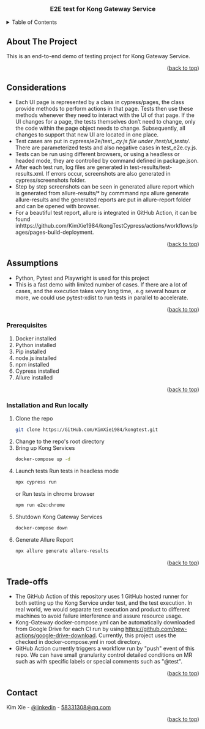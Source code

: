 

<!-- PROJECT LOGO -->
<br />
<div align="center">
<h3 align="center">E2E test for Kong Gateway Service</h3>
</div>



<!-- TABLE OF CONTENTS -->
<details>
  <summary>Table of Contents</summary>
  <ol>
    <li>
      <a href="#about-the-project">About The Project</a>
      <ul>
        <li><a href="#built-with">Built With</a></li>
      </ul>
    </li>
    <li>
      <a href="#getting-started">Getting Started</a>
      <ul>
        <li><a href="#prerequisites">Prerequisites</a></li>
        <li><a href="#installation">Installation</a></li>
      </ul>
    </li>
    <li><a href="#usage">Usage</a></li>
    <li><a href="#roadmap">Roadmap</a></li>
    <li><a href="#contributing">Contributing</a></li>
    <li><a href="#license">License</a></li>
    <li><a href="#contact">Contact</a></li>
    <li><a href="#acknowledgments">Acknowledgments</a></li>
  </ol>
</details>



<!-- ABOUT THE PROJECT -->
## About The Project
This is an end-to-end demo of testing project for Kong Gateway Service.
<p align="right">(<a href="#readme-top">back to top</a>)</p>

## Considerations

- Each UI page is represented by a class in cypress/pages, the class provide methods to perform actions in that page. Tests then use these methods whenever they need to interact with the UI of that page. If the UI changes for a page, the tests themselves don’t need to change, only the code within the page object needs to change. Subsequently, all changes to support that new UI are located in one place.
- Test cases are put in cypress/e2e/test_*.cy.js file under /test/ui_tests/*. There are parameterized tests and also negative cases in test_e2e.cy.js.
- Tests can be run using different browsers, or using a headless or headed mode, they are controlled by command defined in package.json.
- After each test run, log files are generated in test-results/test-results.xml. If errors occur, screenshots are also generated in cypress/screenshots folder.
- Step by step screenshots can be seen in generated allure report which is generated from allure-results/* by commmand npx allure generate allure-results and the generated reports are put in allure-report folder and can be opened with browser.
- For a beautiful test report, allure is integrated in GitHub Action, it can be found inhttps://github.com/KimXie1984/kongTestCypress/actions/workflows/pages/pages-build-deployment.
<p align="right">(<a href="#readme-top">back to top</a>)</p>

## Assumptions

- Python, Pytest and Playwright is used for this project
- This is a fast demo with limited number of cases. If there are a lot of cases, and the execution takes very long time, .e.g several hours or more, we could use pytest-xdist to run tests in parallel to accelerate.

<p align="right">(<a href="#readme-top">back to top</a>)</p>


### Prerequisites
1. Docker installed
2. Python installed
3. Pip installed
4. node.js installed
5. npm installed
6. Cypress installed
7. Allure installed

<p align="right">(<a href="#readme-top">back to top</a>)</p>

### Installation and Run locally
1. Clone the repo
   ```sh
   git clone https://GitHub.com/KimXie1984/kongtest.git
   ```
2. Change to the repo's root directory
3. Bring up Kong Services
   ```sh
   docker-compose up -d
   ```
4. Launch tests
   Run tests in headless mode
   ```sh
   npx cypress run
   ```
   or 
   Run tests in chrome browser
   ```sh
   npm run e2e:chrome
   ```
5. Shutdown Kong Gateway Services
   ```sh
   docker-compose down
   ```
6. Generate Allure Report
   ```sh
   npx allure generate allure-results
   ```
<p align="right">(<a href="#readme-top">back to top</a>)</p>

## Trade-offs

- The GitHub Action of this repository uses 1 GitHub hosted runner for both setting up the Kong Service under test, and the test execution. In real world, we would separate test execution and product to different machines to avoid failure interference and assure resource usage.
- Kong-Gateway docker-compose.yml can be automatically downloaded from Google Drive for each CI run by using https://github.com/pew-actions/google-drive-download. Currently, this project uses the checked in docker-compose.yml in root directory.
- GitHub Action currently triggers a workflow run by "push" event of this repo. We can have small granularity control detailed conditions on MR such as with specific labels or special comments such as "@test".

<p align="right">(<a href="#readme-top">back to top</a>)</p>

<!-- CONTACT -->
## Contact

Kim Xie - [@linkedin](https://www.linkedin.com/in/kim-xie-44726a47/) - 58331308@qq.com

<p align="right">(<a href="#readme-top">back to top</a>)</p>
